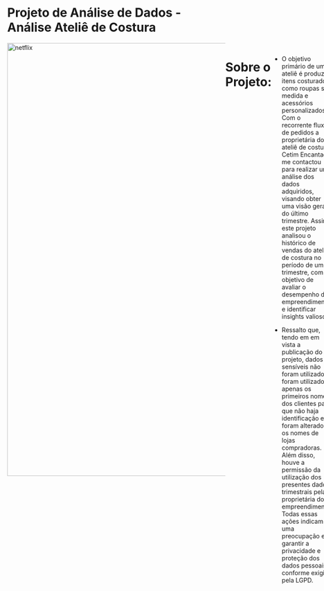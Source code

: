 # Projeto de Análise de Dados - Análise Ateliê de Costura
<div style="display: flex; justify-content: space-between;"> <br>
<img width="1000" alt="netflix" src="https://github.com/MarcosMeloJr/Projeto-Atelie/blob/main/atelie-de-costura.jpg">
  
# Sobre o Projeto:
- O objetivo primário de um ateliê é produzir itens costurados, como roupas sob medida e acessórios personalizados. Com o recorrente fluxo de pedidos a proprietária do ateliê de costura Cetim Encantado me contactou para realizar uma análise dos dados adquiridos, visando obter uma visão geral do último trimestre.
  Assim, este projeto analisou o histórico de vendas do ateliê de costura no período de um trimestre, com o objetivo de avaliar o desempenho do empreendimento e identificar insights valiosos.

  
- Ressalto que, tendo em em vista a publicação do projeto, dados sensíveis não foram utilizados, foram utilizados apenas os primeiros nomes dos clientes para que não haja identificação e foram alterados os nomes de lojas compradoras. Além disso, houve a permissão da utilização dos presentes dados trimestrais pela proprietária do empreendimento.
 Todas essas ações indicam uma preocupação em garantir a privacidade e proteção dos dados pessoais, conforme exigido pela LGPD.
<br />

# Etapas do Projeto (DataOps)
- Perguntas de negócio;
- Mapeamento dos dados;
- Prototipação;
- ETL (Extração, Transformação e Carregamento);
- Descobertas e insights;
- Sugestões de decisão.

<br />

# Perguntas de Negócio
Para fornecer um quadro geral dos insights a partir dos dados fornecidos, decidimos junto com a proprietária, que deveríamos responder as seguintes perguntas:
 
- Como ficou a situação financeira da empresa nesse último trimestre?
- Qual o ticket médio dos produtos oferecidos?
- Quais os produtos mais populares?
- Quais clientes mais contribuíram para a empresa?

Após determinar quais perguntas eram importantes, recebemos os dados necessários para as análises. A partir deles conseguiríamos responder as questões previamente levantadas com a finalidade de obtermos insights valiosos que ajudariam a empresa a tomar decisões mais assertivas.


<br />

# Mapeamento dos Dados
- Os dados do trimestre se encontram em planilhas do Excel separadas por mês (Julho, Agosto e Setembro)
 <img width="1000" alt="Imagem dados" src="https://github.com/MarcosMeloJr/Projeto-Atelie/blob/main/Bases%20Excel%20.png">

 
<br />
 


# Prototipação
Com as perguntas de negócio estabelecidas e após uma rápida análise dos dados disponíveis, foi feito o protótipo inicial pela ferramenta Paint. Nela decidimos como poderia ser o design e como as informações ficariam dispostas. Posteriormente fizemos o protótipo definitivo pela ferramenta Figma utilizando as cores base da empresa e a logo que nos foi fornecida.
#### Protótipo 1
 <img width="1000" alt="Imagem dados" src="https://github.com/MarcosMeloJr/Projeto-Atelie/blob/main/Prot%C3%B3tipo%20Ateli%C3%AA.png">

#### Protótipo 2
  <img width="1000" alt="Imagem dados" src="https://github.com/MarcosMeloJr/Projeto-Atelie/blob/main/Prot%C3%B3tipo%202%20Ateli%C3%AA%20(1).png">

# ETL (Extração, Transformação e Carregamento)
### Preparação dos dados
- Após o recebimento das planilhas realizamos o tratamento e a formatação dos dados. Nessa fase foi corrigido erros que afetariam a precisão da análise, como nomes duplicados, produtos com nomes diferentes, valores nulos, entre outros. Além disso foram criadas mais duas tabelas dimensões tornando mais fácil a manipulação dos dados. 
Terminada essa etapa, exportamos a base de dados para a ferramenta de visualização Power BI onde começaríamos a construção dos insights, no entanto, era necessário realizar a modelagem adequada dos dados, por isso construímos os relacionamentos corretos entre as tabelas fato – dimensão.
 <img width="1000" alt="Imagem dados" src="https://github.com/MarcosMeloJr/Projeto-Atelie/blob/main/Modelagem.png">
 
 
<br />
  
<br />
 
 
  
# Dashboard Interativo
Com os dados devidamente tratados, começamos a criação de visuais com dados estatísticos pertinentes que serviriam de base para respondermos as perguntas propostas no início. Foram necessárias criar algumas medidas utilizando fórmulas DAX, além de adcionarmos um Tooltip em um dos gráficoss para trazer informações extras a respeito do cliente.

- [Clique aqui para visualizar o dashboard de maneira interativa](https://app.powerbi.com/view?r=eyJrIjoiMmM5NjBhMjUtMzkyMy00ZmVjLWI1ZWEtNDZhZWNhZmQ0NWFkIiwidCI6ImI2ZTUxYmY3LTlmNjItNDM0Ny1hYTk1LTlhYzljMjI2OTFlOCJ9)

<br />
 
![DASHBOARD](https://github.com/MarcosMeloJr/Projeto-Atelie/blob/main/Dashboard%20Completo.png)





<br />
<br />


# Descobertas e Insights
<img width="1000" src="https://github.com/MarcosMeloJr/Projeto-Atelie/blob/main/Insights.png">

Terminada a construção visual e realizada acurada análise do material notou-se as seguintes percepções:
- A margem de lucro líquido representou 59% do faturamento da empresa. Uma margem de lucro líquido de 59% é relativamente alta e indica que a empresa está gerando um lucro significativo em relação ao seu faturamento. Isso pode ser considerado um sinal positivo de saúde financeira da empresa.
- O ticket médio foi de R$ 6,11. Um ticket médio baixo pode indicar que os produtos ou serviços da empresa são relativamente acessíveis ou que a empresa pode atender a um grande volume de clientes.
- O produto mais vendido foi a Xuxa representando 84% das vendas realizadas no trimestre.
- Foi identificado o Top 3 Clientes que mais contribuíram para a receita ao longo dos três meses.

 
 <br />
 
 
 
 # Recomendações ao tomador de decisão
Em seguida foram apresentadas algumas alternativas, baseadas nas análises realizadas, que pudessem melhorar as vendas no próximo trimestre:
- Melhor administração do estoque, uma vez que é conhecido os produtos mais populares. Dessa forma agilizaria o tempo de entrega e aumentaria a satisfação dos clientes.
- Possibilidade de ajuste na estratégia de marketing para aumentar a venda dos produtos menos populares;
- Utilizar estratégias de fidelização para os clientes que mais contribuíram (Top 3 Clientes) permanecerem adquirindo produtos.   Ex: Programa de pontos: Eles receberiam pontos a cada compra e trocariam por descontos, produtos gratuitos ou brindes exclusivos.   2) Acesso antecipado a lançamentos de produtos novos. 
- Implementação de um sistema de brindes ou amostras grátis para surpreender e agradar os clientes aumentando assim a preferência pela marca. Altamente recomendado para clientes esporádicos, visando fidelizá-los.


<br />

# BÔNUS - Dica de Ferramenta - Tooltip
- As dicas de ferramentas no Power BI permitem análises dentro de outras análises, conforme mostrado no vídeo abaixo.
 



https://github.com/MarcosMeloJr/Projeto-Atelie/blob/main/ToolTip%20Ateli%C3%AA.mp4
